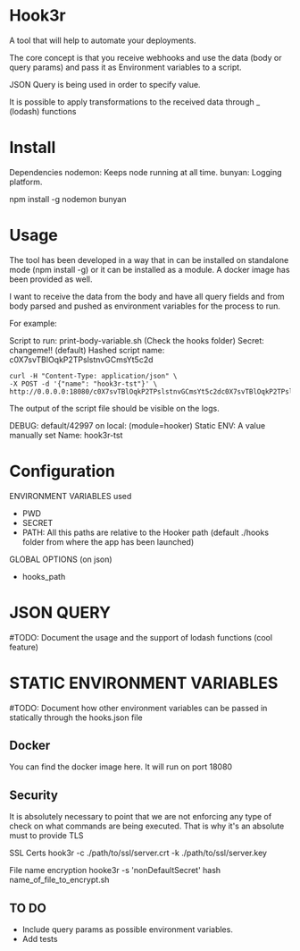 Hook3r
===================
A tool that will help to automate your deployments. 

The core concept is that you receive webhooks and use the data (body or query params) and pass it as Environment variables to a script. 

JSON Query is being used in order to specify value.

It is possible to apply transformations to the received data through _ (lodash) functions


Install
====================
Dependencies
	nodemon: Keeps node running at all time.
	bunyan: Logging platform.

npm install -g nodemon bunyan

Usage
=====================
The tool has been developed in a way that in can be installed on standalone mode (npm install -g) or it can be installed as a module. A docker image has been provided as well. 

I want to receive the data from the body and have all query fields and from body parsed and pushed as environment variables for the process to run.

For example:

Script to run: print-body-variable.sh (Check the hooks folder)
Secret: changeme!! (default)
Hashed script name: c0X7svTBlOqkP2TPslstnvGCmsYt5c2d


```
curl -H "Content-Type: application/json" \
-X POST -d '{"name": "hook3r-tst"}' \
http://0.0.0.0:18080/c0X7svTBlOqkP2TPslstnvGCmsYt5c2dc0X7svTBlOqkP2TPslstnvGCmsYt5c2d
```

The output of the script file should be visible on the logs.

DEBUG: default/42997 on local:  (module=hooker)
    Static ENV: A value manually set
    Name: hook3r-tst


Configuration
=============

ENVIRONMENT VARIABLES used
* PWD
* SECRET
* PATH: All this paths are relative to the Hooker path (default ./hooks folder from where the app has been launched)

GLOBAL OPTIONS (on json)
* hooks_path


JSON QUERY
===========
#TODO: Document the usage and the support of lodash functions (cool feature)


STATIC ENVIRONMENT VARIABLES
============================
#TODO: Document how other environment variables can be passed in statically through the hooks.json file


Docker
------
You can find the docker image here. It will run on port 18080


Security
----------
It is absolutely necessary to point that we are not enforcing any type of check on what commands are being executed. That is why it's an absolute must to provide TLS

SSL Certs
hook3r -c ./path/to/ssl/server.crt -k ./path/to/ssl/server.key

File name encryption
hooke3r -s 'nonDefaultSecret' hash name_of_file_to_encrypt.sh



TO DO
-----
- Include query params as possible environment variables.
- Add tests
